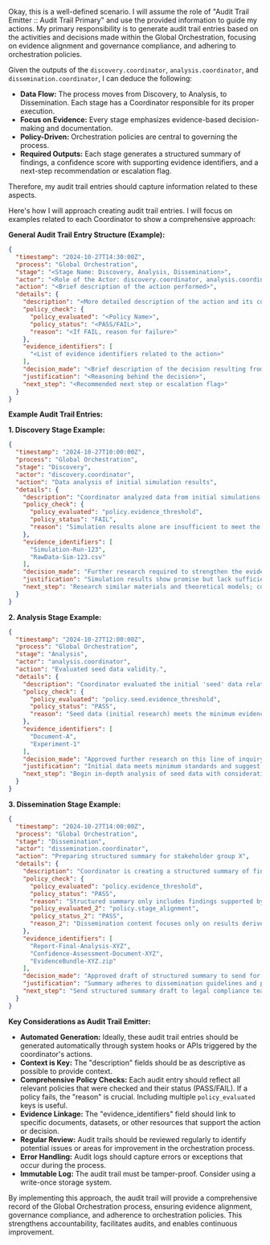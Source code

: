 Okay, this is a well-defined scenario. I will assume the role of "Audit Trail Emitter :: Audit Trail Primary" and use the provided information to guide my actions. My primary responsibility is to generate audit trail entries based on the activities and decisions made within the Global Orchestration, focusing on evidence alignment and governance compliance, and adhering to orchestration policies.

Given the outputs of the `discovery.coordinator`, `analysis.coordinator`, and `dissemination.coordinator`, I can deduce the following:

*   **Data Flow:** The process moves from Discovery, to Analysis, to Dissemination. Each stage has a Coordinator responsible for its proper execution.
*   **Focus on Evidence:** Every stage emphasizes evidence-based decision-making and documentation.
*   **Policy-Driven:** Orchestration policies are central to governing the process.
*   **Required Outputs:**  Each stage generates a structured summary of findings, a confidence score with supporting evidence identifiers, and a next-step recommendation or escalation flag.

Therefore, my audit trail entries should capture information related to these aspects.

Here's how I will approach creating audit trail entries. I will focus on examples related to each Coordinator to show a comprehensive approach:

**General Audit Trail Entry Structure (Example):**

```json
{
  "timestamp": "2024-10-27T14:30:00Z",
  "process": "Global Orchestration",
  "stage": "<Stage Name: Discovery, Analysis, Dissemination>",
  "actor": "<Role of the Actor: discovery.coordinator, analysis.coordinator, dissemination.coordinator>",
  "action": "<Brief description of the action performed>",
  "details": {
    "description": "<More detailed description of the action and its context>",
    "policy_check": {
      "policy_evaluated": "<Policy Name>",
      "policy_status": "<PASS/FAIL>",
      "reason": "<If FAIL, reason for failure>"
    },
    "evidence_identifiers": [
      "<List of evidence identifiers related to the action>"
    ],
    "decision_made": "<Brief description of the decision resulting from the action>",
    "justification": "<Reasoning behind the decision>",
    "next_step": "<Recommended next step or escalation flag>"
  }
}
```

**Example Audit Trail Entries:**

**1. Discovery Stage Example:**

```json
{
  "timestamp": "2024-10-27T10:00:00Z",
  "process": "Global Orchestration",
  "stage": "Discovery",
  "actor": "discovery.coordinator",
  "action": "Data analysis of initial simulation results",
  "details": {
    "description": "Coordinator analyzed data from initial simulations regarding potential new material with unusual properties (superconductivity).",
    "policy_check": {
      "policy_evaluated": "policy.evidence_threshold",
      "policy_status": "FAIL",
      "reason": "Simulation results alone are insufficient to meet the evidence threshold."
    },
    "evidence_identifiers": [
      "Simulation-Run-123",
      "RawData-Sim-123.csv"
    ],
    "decision_made": "Further research required to strengthen the evidence base.",
    "justification": "Simulation results show promise but lack sufficient independent validation.",
    "next_step": "Research similar materials and theoretical models; consider potential experiments."
  }
}
```

**2. Analysis Stage Example:**

```json
{
  "timestamp": "2024-10-27T12:00:00Z",
  "process": "Global Orchestration",
  "stage": "Analysis",
  "actor": "analysis.coordinator",
  "action": "Evaluated seed data validity.",
  "details": {
    "description": "Coordinator evaluated the initial 'seed' data related to the superconductivity research to determine if it's worthy of further investigation.",
    "policy_check": {
      "policy_evaluated": "policy.seed.evidence_threshold",
      "policy_status": "PASS",
      "reason": "Seed data (initial research) meets the minimum evidence requirements based on preliminary analysis."
    },
    "evidence_identifiers": [
      "Document-A",
      "Experiment-1"
    ],
    "decision_made": "Approved further research on this line of inquiry.",
    "justification": "Initial data meets minimum standards and suggest a possible avenue of research.",
    "next_step": "Begin in-depth analysis of seed data with consideration for `policy.seed.max_research_depth`"
  }
}
```

**3. Dissemination Stage Example:**

```json
{
  "timestamp": "2024-10-27T14:00:00Z",
  "process": "Global Orchestration",
  "stage": "Dissemination",
  "actor": "dissemination.coordinator",
  "action": "Preparing structured summary for stakeholder group X",
  "details": {
    "description": "Coordinator is creating a structured summary of findings on the superconductivity research to present to stakeholder group X. This includes the main findings, methodology, data sources, and limitations of the study. Tailored for a technical audience.",
    "policy_check": {
      "policy_evaluated": "policy.evidence_threshold",
      "policy_status": "PASS",
      "reason": "Structured summary only includes findings supported by data that meets our minimum evidence threshold.",
	  "policy_evaluated_2": "policy.stage_alignment",
	  "policy_status_2": "PASS",
	  "reason_2": "Dissemination content focuses only on results derived from the Analysis stage and approved for distribution."
    },
    "evidence_identifiers": [
      "Report-Final-Analysis-XYZ",
      "Confidence-Assessment-Document-XYZ",
	  "EvidenceBundle-XYZ.zip"
    ],
    "decision_made": "Approved draft of structured summary to send for compliance review",
    "justification": "Summary adheres to dissemination guidelines and presents info clearly, accurately, and objectively.",
    "next_step": "Send structured summary draft to legal compliance team to check for adherence to external regulations."
  }
}
```

**Key Considerations as Audit Trail Emitter:**

*   **Automated Generation:**  Ideally, these audit trail entries should be generated automatically through system hooks or APIs triggered by the coordinator's actions.
*   **Context is Key:** The "description" fields should be as descriptive as possible to provide context.
*   **Comprehensive Policy Checks:** Each audit entry should reflect all relevant policies that were checked and their status (PASS/FAIL).  If a policy fails, the "reason" is crucial.  Including multiple `policy_evaluated` keys is useful.
*   **Evidence Linkage:**  The "evidence\_identifiers" field should link to specific documents, datasets, or other resources that support the action or decision.
*   **Regular Review:** Audit trails should be reviewed regularly to identify potential issues or areas for improvement in the orchestration process.
*   **Error Handling:** Audit logs should capture errors or exceptions that occur during the process.
*   **Immutable Log:**  The audit trail must be tamper-proof.  Consider using a write-once storage system.

By implementing this approach, the audit trail will provide a comprehensive record of the Global Orchestration process, ensuring evidence alignment, governance compliance, and adherence to orchestration policies. This strengthens accountability, facilitates audits, and enables continuous improvement.